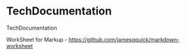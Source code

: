 # TechDocumentation
TechDocumentation

WorkSheet for Markup - https://github.com/jamesqquick/markdown-worksheet